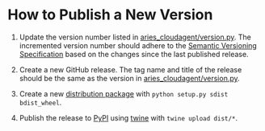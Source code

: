 # How to Publish a New Version

1. Update the version number listed in [aries_cloudagent/version.py](aries_cloudagent/version.py). The incremented version number should adhere to the [Semantic Versioning Specification](https://semver.org/#semantic-versioning-specification-semver) based on the changes since the last published release.

2. Create a new GitHub release. The tag name and title of the release should be the same as the version in [aries_cloudagent/version.py](aries_cloudagent/version.py).

3. Create a new [distribution package](https://packaging.python.org/glossary/#term-distribution-package) with `python setup.py sdist bdist_wheel`.

4. Publish the release to [PyPI](https://pypi.org) using [twine](https://pypi.org/project/twine/) with `twine upload dist/*`.
